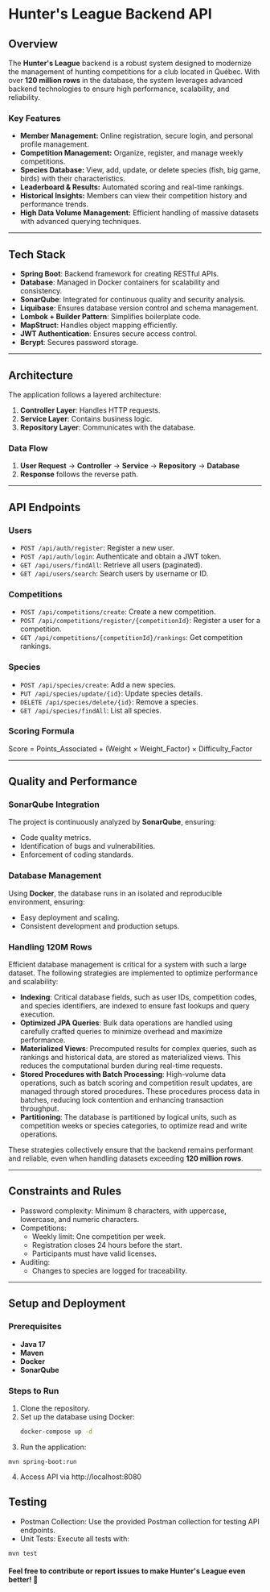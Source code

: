 # Hunter's League Backend API

## Overview


The **Hunter's League** backend is a robust system designed to modernize the management of hunting competitions for a club located in Québec. With over **120 million rows** in the database, the system leverages advanced backend technologies to ensure high performance, scalability, and reliability.

### Key Features

- **Member Management:** Online registration, secure login, and personal profile management.
- **Competition Management:** Organize, register, and manage weekly competitions.
- **Species Database:** View, add, update, or delete species (fish, big game, birds) with their characteristics.
- **Leaderboard & Results:** Automated scoring and real-time rankings.
- **Historical Insights:** Members can view their competition history and performance trends.
- **High Data Volume Management:** Efficient handling of massive datasets with advanced querying techniques.

---


## Tech Stack

- **Spring Boot**: Backend framework for creating RESTful APIs.
- **Database**: Managed in Docker containers for scalability and consistency.
- **SonarQube**: Integrated for continuous quality and security analysis.
- **Liquibase**: Ensures database version control and schema management.
- **Lombok + Builder Pattern**: Simplifies boilerplate code.
- **MapStruct**: Handles object mapping efficiently.
- **JWT Authentication**: Ensures secure access control.
- **Bcrypt**: Secures password storage.

---

## Architecture

The application follows a layered architecture:

1. **Controller Layer**: Handles HTTP requests.
2. **Service Layer**: Contains business logic.
3. **Repository Layer**: Communicates with the database.

### Data Flow
1. **User Request** → **Controller** → **Service** → **Repository** → **Database**
2. **Response** follows the reverse path.

---

## API Endpoints

### Users
- `POST /api/auth/register`: Register a new user.
- `POST /api/auth/login`: Authenticate and obtain a JWT token.
- `GET /api/users/findAll`: Retrieve all users (paginated).
- `GET /api/users/search`: Search users by username or ID.

### Competitions
- `POST /api/competitions/create`: Create a new competition.
- `POST /api/competitions/register/{competitionId}`: Register a user for a competition.
- `GET /api/competitions/{competitionId}/rankings`: Get competition rankings.

### Species
- `POST /api/species/create`: Add a new species.
- `PUT /api/species/update/{id}`: Update species details.
- `DELETE /api/species/delete/{id}`: Remove a species.
- `GET /api/species/findAll`: List all species.

### Scoring Formula
Score = Points_Associated + (Weight × Weight_Factor) × Difficulty_Factor


---

## Quality and Performance

### SonarQube Integration
The project is continuously analyzed by **SonarQube**, ensuring:
- Code quality metrics.
- Identification of bugs and vulnerabilities.
- Enforcement of coding standards.

### Database Management
Using **Docker**, the database runs in an isolated and reproducible environment, ensuring:
- Easy deployment and scaling.
- Consistent development and production setups.

### Handling 120M Rows

Efficient database management is critical for a system with such a large dataset. The following strategies are implemented to optimize performance and scalability:

- **Indexing**: Critical database fields, such as user IDs, competition codes, and species identifiers, are indexed to ensure fast lookups and query execution.
- **Optimized JPA Queries**: Bulk data operations are handled using carefully crafted queries to minimize overhead and maximize performance.
- **Materialized Views**: Precomputed results for complex queries, such as rankings and historical data, are stored as materialized views. This reduces the computational burden during real-time requests.
- **Stored Procedures with Batch Processing**: High-volume data operations, such as batch scoring and competition result updates, are managed through stored procedures. These procedures process data in batches, reducing lock contention and enhancing transaction throughput.
- **Partitioning**: The database is partitioned by logical units, such as competition weeks or species categories, to optimize read and write operations.

These strategies collectively ensure that the backend remains performant and reliable, even when handling datasets exceeding **120 million rows**.

---

## Constraints and Rules

- Password complexity: Minimum 8 characters, with uppercase, lowercase, and numeric characters.
- Competitions:
    - Weekly limit: One competition per week.
    - Registration closes 24 hours before the start.
    - Participants must have valid licenses.
- Auditing:
    - Changes to species are logged for traceability.

---

## Setup and Deployment

### Prerequisites
- **Java 17**
- **Maven**
- **Docker**
- **SonarQube**

### Steps to Run
1. Clone the repository.
2. Set up the database using Docker:
   ```bash
   docker-compose up -d
   
3. Run the application:
```
mvn spring-boot:run
```
4. Access API via http://localhost:8080

## Testing

- Postman Collection: Use the provided Postman collection for testing API endpoints.
- Unit Tests: Execute all tests with:
```
mvn test
```

#### Feel free to contribute or report issues to make Hunter's League even better! 🚀
